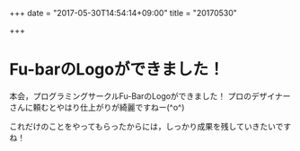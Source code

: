 +++
date = "2017-05-30T14:54:14+09:00"
title = "20170530"

+++

# Fu-barのLogoができました！
本会，プログラミングサークルFu-BarのLogoができました！
プロのデザイナーさんに頼むとやはり仕上がりが綺麗ですねー(^o^)

これだけのことをやってもらったからには，しっかり成果を残していきたいですね！
